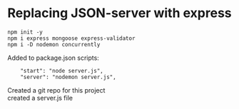 # Replacing JSON-server with express

```
npm init -y
npm i express mongoose express-validator
npm i -D nodemon concurrently
```

Added to package.json scripts:

```
    "start": "node server.js",
    "server": "nodemon server.js",
```

Created a git repo for this project \
created a server.js file
